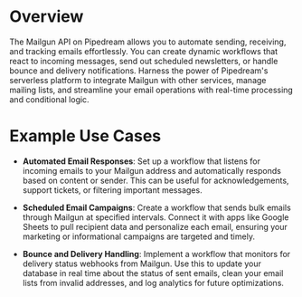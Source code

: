 # Overview

The Mailgun API on Pipedream allows you to automate sending, receiving, and tracking emails effortlessly. You can create dynamic workflows that react to incoming messages, send out scheduled newsletters, or handle bounce and delivery notifications. Harness the power of Pipedream's serverless platform to integrate Mailgun with other services, manage mailing lists, and streamline your email operations with real-time processing and conditional logic.

# Example Use Cases

- **Automated Email Responses**: Set up a workflow that listens for incoming emails to your Mailgun address and automatically responds based on content or sender. This can be useful for acknowledgements, support tickets, or filtering important messages.

- **Scheduled Email Campaigns**: Create a workflow that sends bulk emails through Mailgun at specified intervals. Connect it with apps like Google Sheets to pull recipient data and personalize each email, ensuring your marketing or informational campaigns are targeted and timely.

- **Bounce and Delivery Handling**: Implement a workflow that monitors for delivery status webhooks from Mailgun. Use this to update your database in real time about the status of sent emails, clean your email lists from invalid addresses, and log analytics for future optimizations.
